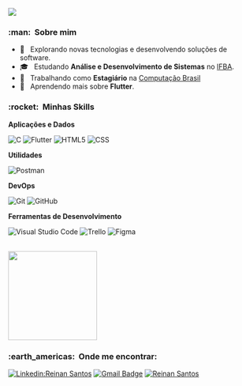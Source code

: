 
![](https://komarev.com/ghpvc/?username=ReinanS&color=006bed)

<h3> :man: &nbsp;Sobre mim </h3>

- 🤔 &nbsp; Explorando novas tecnologias e desenvolvendo soluções de software.
- 🎓 &nbsp; Estudando **Análise e Desenvolvimento de Sistemas** no <a href="https://portal.ifba.edu.br/salvador">IFBA</a>.
- 💼 &nbsp; Trabalhando como **Estagiário** na <a href="http://computacaobrasil.com.br/">Computação Brasil</a>
- 🌱 &nbsp; Aprendendo mais sobre **Flutter**.

<h3> :rocket: &nbsp;Minhas Skills </h3>

**Aplicações e Dados**

  ![C](https://img.shields.io/badge/-C-333333?style=flat&logo=C%2B%2B&logoColor=00599C)
  ![Flutter](https://img.shields.io/badge/-Flutter-333333?style=flat&logo=Flutter)
  ![HTML5](https://img.shields.io/badge/-HTML5-333333?style=flat&logo=HTML5)
  ![CSS](https://img.shields.io/badge/-CSS-333333?style=flat&logo=CSS3&logoColor=1572B6)
  <!-- ![Java](https://img.shields.io/badge/-Java-333333?style=flat&logo=Java&logoColor=007396)
  ![JavaScript](https://img.shields.io/badge/-JavaScript-333333?style=flat&logo=javascript) -->
  <!-- ![React](https://img.shields.io/badge/-React-333333?style=flat&logo=react)
  ![React Native](https://img.shields.io/badge/-React%20Native-333333?style=flat&logo=react) -->
  <!-- ![MySQL](https://img.shields.io/badge/-MySQL-333333?style=flat&logo=mysql) -->

**Utilidades**

  ![Postman](https://img.shields.io/badge/-Postman-333333?style=flat&logo=postman)

**DevOps**

  ![Git](https://img.shields.io/badge/-Git-333333?style=flat&logo=git)
  ![GitHub](https://img.shields.io/badge/-GitHub-333333?style=flat&logo=github)
  
  <!-- ![Docker](https://img.shields.io/badge/-Docker-333333?style=flat&logo=docker)
  -->

**Ferramentas de Desenvolvimento**

  ![Visual Studio Code](https://img.shields.io/badge/-Visual%20Studio%20Code-333333?style=flat&logo=visual-studio-code&logoColor=007ACC)
  ![Trello](https://img.shields.io/badge/-Trello-333333?style=flat&logo=trello&logoColor=007ACC)
  ![Figma](https://img.shields.io/badge/-Figma-333333?style=flat&logo=figma&logoColor=007ACC)
 
<br/>

<a href="https://github.com/ReinanS">
  <img height="180em" src="https://github-readme-stats.vercel.app/api?username=ReinanS&theme=tokyonight&show_icons=true" />
</a>

<br/>

<h3> :earth_americas: &nbsp;Onde me encontrar: </h3> 

[![Linkedin:Reinan Santos](https://img.shields.io/badge/-ReinanSantos-blue?style=flat-square&logo=Linkedin&logoColor=white&link=https://www.linkedin.com/in/reinan-santos99/)](https://www.linkedin.com/in/reinan-santos99/)
[![Gmail Badge](https://img.shields.io/badge/-reinansantoswork@gmail.com-006bed?style=flat-square&logo=Gmail&logoColor=white&link=mailto:reinansantoswork@gmail.com)](mailto:reinansantoswork@gmail.com)
[![Reinan Santos]( https://img.shields.io/github/followers/ReinanS?label=follow&style=social)](https://github.com/ReinanS)
